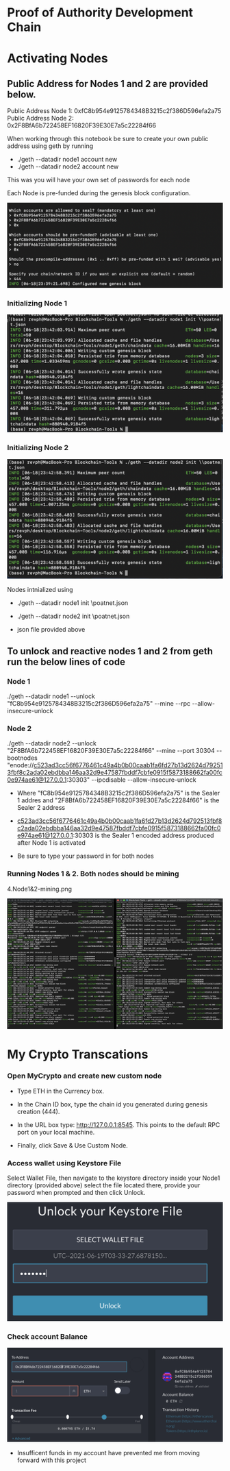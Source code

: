 # Proof of Authority Development Chain


# Activating Nodes

## Public Address for Nodes 1 and 2 are provided below.

Public Address Node 1: 0xfC8b954e9125784348B3215c2f386D596efa2a75
Public Address Node 2: 0x2F8BfA6b722458EF16820F39E30E7a5c22284f66

When working through this notebook be sure to create your own public address using geth by running 

* ./geth --datadir node1 account new
* ./geth --datadir node2 account new

This was you will have your own set of passwords for each node

Each Node is pre-funded during the genesis block configuration. 

![Config Genesis Block](Screenshots/1.Config-Genesis-Block.png)


### Initializing Node 1

![Node 1 Initialized](Screenshots/2.Node-1-initialized.png)


### Initializing Node 2

![Node 2 Initialized](Screenshots/3.Node-2-initialized.png)

Nodes intnialized using 

* ./geth --datadir node1 init \poatnet.json
* ./geth --datadir node2 init \poatnet.json

* json file provided above

## To unlock and reactive  nodes 1 and 2 from geth run the below lines of code

### Node 1

./geth --datadir node1 --unlock "fC8b954e9125784348B3215c2f386D596efa2a75" --mine --rpc --allow-insecure-unlock

### Node 2
./geth --datadir node2 --unlock "2F8BfA6b722458EF16820F39E30E7a5c22284f66" --mine --port 30304 --bootnodes "enode://c523ad3cc56f6776461c49a4b0b00caab1fa6fd27b13d2624d792513fbf8c2ada02ebdbba146aa32d9e47587fbddf7cbfe0915f5873188662fa00fc0e974ae61@127.0.0.1:30303" --ipcdisable --allow-insecure-unlock

* Where  "fC8b954e9125784348B3215c2f386D596efa2a75" is the Sealer 1 addres and "2F8BfA6b722458EF16820F39E30E7a5c22284f66" is the Sealer 2 address 
* c523ad3cc56f6776461c49a4b0b00caab1fa6fd27b13d2624d792513fbf8c2ada02ebdbba146aa32d9e47587fbddf7cbfe0915f5873188662fa00fc0e974ae61@127.0.0.1:30303 is the Sealer 1 encoded address produced after Node 1 is activated 

* Be sure to type your password in for both nodes 

### Running Nodes 1 & 2. Both nodes should be mining 

4.Node1&2-mining.png

![Nodes Mining ](Screenshots/4.Node1&2-mining.png)

# My Crypto Transcations 

### Open MyCrypto and create new custom node


* Type ETH in the Currency box.

* In the Chain ID box, type the chain id you generated during genesis creation (444). 

* In the URL box type: http://127.0.0.1:8545.  This points to the default RPC port on your local machine.

* Finally, click Save & Use Custom Node.

### Access wallet using Keystore File 

 Select Wallet File, then navigate to the keystore directory inside your Node1 directory (provided above) select the file located there, provide your password when prompted and then click Unlock.
 
 ![Nodes Mining ](Screenshots/5.Unlock-using-Keystore.png)
 
 ### Check account Balance 
 
 ![MyCrypto Balance](Screenshots/6.MyCrypto-Insufficient-Funds.png)

* Insufficent funds in my account have prevented me from  moving forward with this project 
